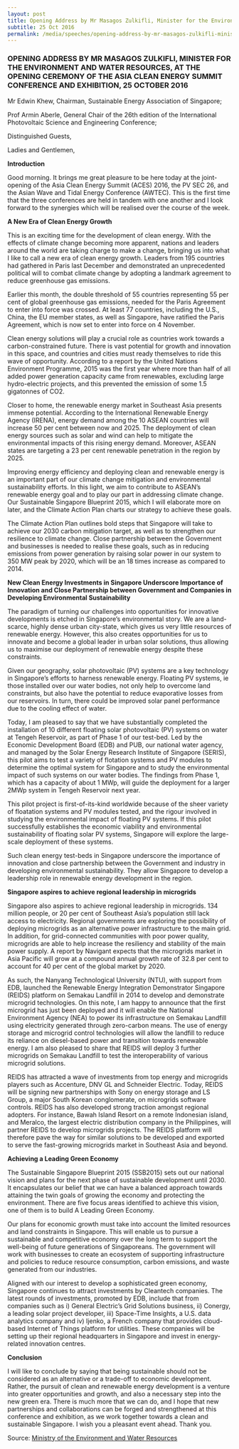 ```yaml
---
layout: post
title: Opening Address by Mr Masagos Zulkifli, Minister for the Environment and Water Resources, at the Opening Ceremony of the Asia Clean Energy Summit Conference and Exhibition, 25 October 2016
subtitle: 25 Oct 2016
permalink: /media/speeches/opening-address-by-mr-masagos-zulkifli-minister-for-the-environment-and-water-resources-at-the-opening-ceremony-of-the-asia-clean-energy-summit-conference-and-exhibition-25-october-2016
---
```


### OPENING ADDRESS BY MR MASAGOS ZULKIFLI, MINISTER FOR THE ENVIRONMENT AND WATER RESOURCES, AT THE OPENING CEREMONY OF THE ASIA CLEAN ENERGY SUMMIT CONFERENCE AND EXHIBITION, 25 OCTOBER 2016

Mr Edwin Khew, Chairman, Sustainable Energy Association of Singapore;

Prof Armin Aberle, General Chair of the 26th edition of the International Photovoltaic Science and Engineering Conference; 

Distinguished Guests,

Ladies and Gentlemen, 

**Introduction**

Good morning. It brings me great pleasure to be here today at the joint-opening of the Asia Clean Energy Summit (ACES) 2016, the PV SEC 26, and the Asian Wave and Tidal Energy Conference (AWTEC). This is the first time that the three conferences are held in tandem with one another and I look forward to the synergies which will be realised over the course of the week. 

**A New Era of Clean Energy Growth**

This is an exciting time for the development of clean energy. With the effects of climate change becoming more apparent, nations and leaders around the world are taking charge to make a change, bringing us into what I like to call a new era of clean energy growth. Leaders from 195 countries had gathered in Paris last December and demonstrated an unprecedented political will to combat climate change by adopting a landmark agreement to reduce greenhouse gas emissions.

Earlier this month, the double threshold of 55 countries representing 55 per cent of global greenhouse gas emissions, needed for the Paris Agreement to enter into force was crossed. At least 77 countries, including the U.S., China, the EU member states, as well as Singapore, have ratified the Paris Agreement, which is now set to enter into force on 4 November.

Clean energy solutions will play a crucial role as countries work towards a carbon-constrained future. There is vast potential for growth and innovation in this space, and countries and cities must ready themselves to ride this wave of opportunity. According to a report by the United Nations Environment Programme, 2015 was the first year where more than half of all added power generation capacity came from renewables, excluding large hydro-electric projects, and this prevented the emission of some 1.5 gigatonnes of CO2.

Closer to home, the renewable energy market in Southeast Asia presents immense potential.  According to the International Renewable Energy Agency (IRENA), energy demand among the 10 ASEAN countries will increase 50 per cent between now and 2025. The deployment of clean energy sources such as solar and wind can help to mitigate the environmental impacts of this rising energy demand. Moreover, ASEAN states are targeting a 23 per cent renewable penetration in the region by 2025.

Improving energy efficiency and deploying clean and renewable energy is an important part of our climate change mitigation and environmental sustainability efforts. In this light, we aim to contribute to ASEAN’s renewable energy goal and to play our part in addressing climate change. Our Sustainable Singapore Blueprint 2015, which I will elaborate more on later, and the Climate Action Plan charts our strategy to achieve these goals.

The Climate Action Plan outlines bold steps that Singapore will take to achieve our 2030 carbon mitigation target, as well as to strengthen our resilience to climate change. Close partnership between the Government and businesses is needed to realise these goals, such as in reducing emissions from power generation by raising solar power in our system to 350 MW peak by 2020, which will be an 18 times increase as compared to 2014.

**New Clean Energy Investments in Singapore Underscore Importance of Innovation and Close Partnership between Government and Companies in Developing Environmental Sustainability**

The paradigm of turning our challenges into opportunities for innovative developments is etched in Singapore’s environmental story. We are a land-scarce, highly dense urban city-state, which gives us very little resources of renewable energy. However, this also creates opportunities for us to innovate and become a global leader in urban solar solutions, thus allowing us to maximise our deployment of renewable energy despite these constraints.

Given our geography, solar photovoltaic (PV) systems are a key technology in Singapore’s efforts to harness renewable energy. Floating PV systems, ie those installed over our water bodies, not only help to overcome land constraints, but also have the potential to reduce evaporative losses from our reservoirs.  In turn, there could be improved solar panel performance due to the cooling effect of water.

Today, I am pleased to say that we have substantially completed the installation of 10 different floating solar photovoltaic (PV) systems on water at Tengeh Reservoir, as part of Phase 1 of our test-bed. Led by the Economic Development Board (EDB) and PUB, our national water agency, and managed by the Solar Energy Research Institute of Singapore (SERIS), this pilot aims to test a variety of flotation systems and PV modules to determine the optimal system for Singapore and to study the environmental impact of such systems on our water bodies. The findings from Phase 1, which has a capacity of about 1 MWp, will guide the deployment for a larger 2MWp system in Tengeh Reservoir next year.

This pilot project is first-of-its-kind worldwide because of the sheer variety of floatation systems and PV modules tested, and the rigour involved in studying the environmental impact of floating PV systems. If this pilot successfully establishes the economic viability and environmental sustainability of floating solar PV systems, Singapore will explore the large-scale deployment of these systems.

Such clean energy test-beds in Singapore underscore the importance of innovation and close partnership between the Government and industry in developing environmental sustainability. They allow Singapore to develop a leadership role in renewable energy development in the region.

**Singapore aspires to achieve regional leadership in microgrids**

Singapore also aspires to achieve regional leadership in microgrids. 134 million people, or 20 per cent of Southeast Asia’s population still lack access to electricity. Regional governments are exploring the possibility of deploying microgrids as an alternative power infrastructure to the main grid. In addition, for grid-connected communities with poor power quality, microgrids are able to help increase the resiliency and stability of the main power supply. A report by Navigant expects that the microgrids market in Asia Pacific will grow at a compound annual growth rate of 32.8 per cent to account for 40 per cent of the global market by 2020.

As such, the Nanyang Technological University (NTU), with support from EDB, launched the Renewable Energy Integration Demonstrator Singapore (REIDS) platform on Semakau Landfill in 2014 to develop and demonstrate microgrid technologies. On this note, I am happy to announce that the first microgrid has just been deployed and it will enable the National Environment Agency (NEA) to power its infrastructure on Semakau Landfill using electricity generated through zero-carbon means. The use of energy storage and microgrid control technologies will allow the landfill to reduce its reliance on diesel-based power and transition towards renewable energy. I am also pleased to share that REIDS will deploy 3 further microgrids on Semakau Landfill to test the interoperability of various microgrid solutions.

REIDS has attracted a wave of investments from top energy and microgrids players such as Accenture, DNV GL and Schneider Electric. Today, REIDS will be signing new partnerships with Sony on energy storage and LS Group, a major South Korean conglomerate, on microgrids software controls. REIDS has also developed strong traction amongst regional adopters. For instance, Bawah Island Resort on a remote Indonesian island, and Meralco, the largest electric distribution company in the Philippines, will partner REIDS to develop microgrids projects. The REIDS platform will therefore pave the way for similar solutions to be developed and exported to serve the fast-growing microgrids market in Southeast Asia and beyond.

**Achieving a Leading Green Economy**

The Sustainable Singapore Blueprint 2015 (SSB2015) sets out our national vision and plans for the next phase of sustainable development until 2030. It encapsulates our belief that we can have a balanced approach towards attaining the twin goals of growing the economy and protecting the environment. There are five focus areas identified to achieve this vision, one of them is to build A Leading Green Economy.

Our plans for economic growth must take into account the limited resources and land constraints in Singapore. This will enable us to pursue a sustainable and competitive economy over the long term to support the well-being of future generations of Singaporeans. The government will work with businesses to create an ecosystem of supporting infrastructure and policies to reduce resource consumption, carbon emissions, and waste generated from our industries.

Aligned with our interest to develop a sophisticated green economy, Singapore continues to attract investments by Cleantech companies. The latest rounds of investments, promoted by EDB, include that from companies such as  i)  General Electric’s Grid Solutions business,  ii)  Conergy, a leading solar project developer,  iii)  Space-Time Insights, a U.S. data analytics company and  iv)  Ijenko, a French company that provides cloud-based Internet of Things platform for utilities. These companies will be setting up their regional headquarters in Singapore and invest in energy-related innovation centres.

**Conclusion**

I will like to conclude by saying that being sustainable should not be considered as an alternative or a trade-off to economic development. Rather, the pursuit of clean and renewable energy development is a venture into greater opportunities and growth, and also a necessary step into the new green era. There is much more that we can do, and I hope that new partnerships and collaborations can be forged and strengthened at this conference and exhibition, as we work together towards a clean and sustainable Singapore. I wish you a pleasant event ahead. Thank you.

Source: [<a href="https://www.mewr.gov.sg/news/opening-address-by-mr-masagos-zulkifli--minister-for-the-environment-and-water-resources--at-the-opening-ceremony-of-the-asia-clean-energy-summit-conference-and-exhibition--25-october-2016" target="_blank">Ministry of the Environment and Water Resources</a>](https://www.mewr.gov.sg/news/opening-address-by-mr-masagos-zulkifli--minister-for-the-environment-and-water-resources--at-the-opening-ceremony-of-the-asia-clean-energy-summit-conference-and-exhibition--25-october-2016)

